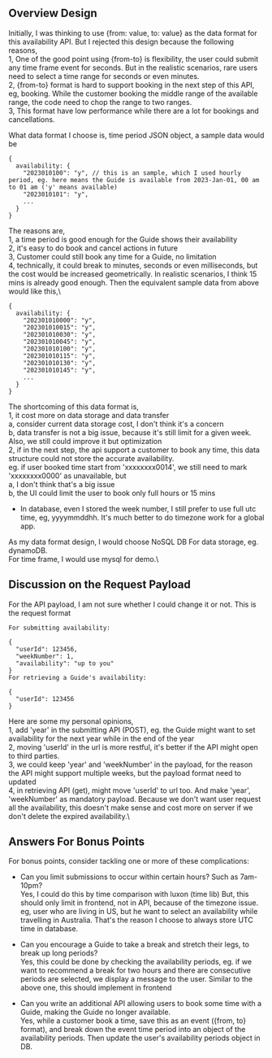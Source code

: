 ## Overview Design
Initially, I was thinking to use {from: value, to: value} as the data format for this availability API. But I rejected this design because the following reasons,\
1, One of the good point using {from-to} is flexibility, the user could submit any time frame event for seconds. But in the realistic scenarios, rare users need to select a time range for seconds or even minutes.\
2, {from-to} format is hard to support booking in the next step of this API, eg, booking. While the customer booking the middle range of the available range, the code need to chop the range to two ranges.\
3, This format have low performance while there are a lot for bookings and cancellations.


What data format I choose is, time period JSON object, a sample data would be
```
{
  availability: {
    "2023010100": "y", // this is an sample, which I used hourly period, eg. here means the Guide is available from 2023-Jan-01, 00 am to 01 am ('y' means available)
    "2023010101": "y",
    ...
  }
}
```
The reasons are,\
1, a time period is good enough for the Guide shows their availability\
2, it's easy to do book and cancel actions in future\
3, Customer could still book any time for a Guide, no limitation\
4, technically, it could break to minutes, seconds or even milliseconds, but the cost would be increased geometrically. In realistic scenarios, I think 15 mins is already good enough. Then the equivalent sample data from above would like this,\
```
{
  availability: {
    "202301010000": "y",
    "202301010015": "y",
    "202301010030": "y",
    "202301010045": "y",
    "202301010100": "y",
    "202301010115": "y",
    "202301010130": "y",
    "202301010145": "y",
    ...
  }
}
```

The shortcoming of this data format is,\
1, it cost more on data storage and data transfer\
  a, consider current data storage cost, I don't think it's a concern\
  b, data transfer is not a big issue, because it's still limit for a given week. Also, we still could improve it but optimization\
2, if in the next step, the api support a customer to book any time, this data structure could not store the accurate availability.\
  eg. if user booked time start from 'xxxxxxxx0014', we still need to mark 'xxxxxxxx0000' as unavailable, but\
  a, I don't think that's a big issue\
  b, the UI could limit the user to book only full hours or 15 mins

* In database, even I stored the week number, I still prefer to use full utc time, eg, yyyymmddhh. It's much better to do timezone work for a global app.

As my data format design, I would choose NoSQL DB For data storage, eg. dynamoDB.\
For time frame, I would use mysql for demo.\

## Discussion on the Request Payload
For the API payload, I am not sure whether I could change it or not. This is the request format
```
For submitting availability:

{
  "userId": 123456,
  "weekNumber": 1,
  "availability": "up to you"
}
For retrieving a Guide's availability:

{
  "userId": 123456
}
```
Here are some my personal opinions,\
1, add 'year' in the submitting API (POST), eg. the Guide might want to set availability for the next year while in the end of the year\
2, moving 'userId' in the url is more restful, it's better if the API might open to third parties.\
3, we could keep 'year' and 'weekNumber' in the payload, for the reason the API might support multiple weeks, but the payload format need to updated\
4, in retrieving API (get), might move 'userId' to url too. And make 'year', 'weekNumber' as mandatory payload. Because we don't want user request all the availability, this doesn't make sense and cost more on server if we don't delete the expired availability.\

## Answers For Bonus Points
For bonus points, consider tackling one or more of these complications:
* Can you limit submissions to occur within certain hours? Such as 7am-10pm?\
Yes, I could do this by time comparison with luxon (time lib)
But, this should only limit in frontend, not in API, because of the timezone issue. eg, user who are living in US, but he want to select an availability while travelling in Australia. That's the reason I choose to always store UTC time in database.

* Can you encourage a Guide to take a break and stretch their legs, to break up long periods?\
Yes, this could be done by checking the availability periods, eg. if we want to recommend a break for two hours and there are consecutive periods are selected, we display a message to the user. Similar to the above one, this should implement in frontend

* Can you write an additional API allowing users to book some time with a Guide, making the Guide no longer available.\
Yes, while a customer book a time, save this as an event ({from, to} format), and break down the event time period into an object of the availability periods. Then update the user's availability periods object in DB.